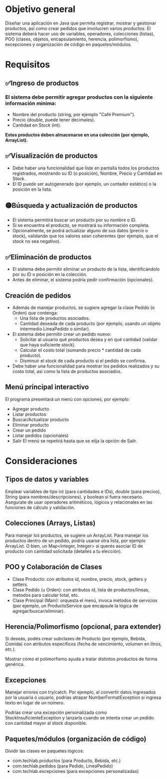 # Objetivo general

Diseñar una aplicación en Java que permita registrar, mostrar y gestionar productos, así como crear pedidos que involucren varios productos. El sistema deberá hacer uso de variables, operadores, colecciones (listas), POO (clases, objetos, encapsulamiento, herencia, polimorfismo), excepciones y organización de código en paquetes/módulos.

# Requisitos

## ✅Ingreso de productos

### El sistema debe permitir agregar productos con la siguiente información mínima:

- Nombre del producto (string, por ejemplo "Café Premium").
- Precio (double, puede tener decimales).
- Cantidad en Stock (int).

**Estos productos deben almacenarse en una colección (por ejemplo, ArrayList<Producto>).**

## ✅Visualización de productos

- Debe haber una funcionalidad que liste en pantalla todos los productos registrados, mostrando su ID (o posición), Nombre, Precio y Cantidad en Stock.
- El ID puede ser autogenerado (por ejemplo, un contador estático) o la posición en la lista.

## 🟡Búsqueda y actualización de productos

- El sistema permitirá buscar un producto por su nombre o ID.
- Si se encuentra el producto, se mostrará su información completa.
- Opcionalmente, se podrá actualizar alguno de sus datos (precio o stock), validando que los valores sean coherentes (por ejemplo, que el stock no sea negativo).

## ✅Eliminación de productos

- El sistema debe permitir eliminar un producto de la lista, identificándolo por su ID o posición en la colección.
- Antes de eliminar, el sistema podría pedir confirmación (opcionales).

## Creación de pedidos

- Además de manejar productos, se sugiere agregar la clase Pedido (o Orden) que contenga:
  - Una lista de productos asociados.
  - Cantidad deseada de cada producto (por ejemplo, usando un objeto intermedio LineaPedido o similar).
- El sistema debe permitir crear un pedido nuevo:
  - Solicitar al usuario qué productos desea y en qué cantidad (validar que haya suficiente stock).
  - Calcular el costo total (sumando precio \* cantidad de cada producto).
  - Disminuir el stock de cada producto si el pedido se confirma.
- Debe haber una funcionalidad para mostrar los pedidos realizados y su costo total, así como la lista de productos asociados.

## Menú principal interactivo

El programa presentará un menú con opciones, por ejemplo:

- Agregar producto
- Listar productos
- Buscar/Actualizar producto
- Eliminar producto
- Crear un pedido
- Listar pedidos (opcionales)
- Salir
  El menú se repetirá hasta que se elija la opción de Salir.

# Consideraciones

## Tipos de datos y variables

Emplear variables de tipo int (para cantidades e IDs), double (para precios), String (para nombres/descripciones), y boolean si fuera necesario.
Asegurate de usar operadores aritméticos, lógicos y relacionales en las funciones de cálculo y validación.

## Colecciones (Arrays, Listas)

Para manejar los productos, se sugiere un ArrayList<Producto>.
Para manejar los productos dentro de un pedido, podría usarse otra lista, por ejemplo ArrayList<LineaPedido>.
O bien, un Map<Integer, Integer> si querés asociar ID de producto con cantidad solicitada (detalles a tu elección).

## POO y Colaboración de Clases

- Clase Producto: con atributos id, nombre, precio, stock, getters y setters.
- Clase Pedido (u Orden): con atributos id, lista de productos/lineas, metodos para calcular total, etc.
- Clase Principal (Main): orquesta el menú, invoca métodos de servicios (por ejemplo, un ProductoService que encapsule la lógica de agregar/buscar/eliminar).

## Herencia/Polimorfismo (opcional, para extender)

Si deseás, podés crear subclases de Producto (por ejemplo, Bebida, Comida) con atributos específicos (fecha de vencimiento, volumen en litros, etc.).

Mostrar cómo el polimorfismo ayuda a tratar distintos productos de forma genérica.

## Excepciones

Manejar errores con try/catch. Por ejemplo, al convertir datos ingresados por la usuaria o usuario, podrías atrapar NumberFormatException si ingresa texto en lugar de un número.

Podrías crear una excepción personalizada como StockInsuficienteException y lanzarla cuando se intenta crear un pedido con cantidad mayor al stock disponible.

## Paquetes/módulos (organización de código)

Dividir las clases en paquetes lógicos:

- com.techlab.productos (para Producto, Bebida, etc.)
- com.techlab.pedidos (para Pedido, LineaPedido)
- com.techlab.excepciones (para excepciones personalizadas)
